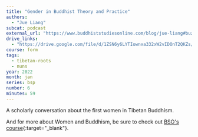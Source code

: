 ```yaml
---
title: "Gender in Buddhist Theory and Practice"
authors:
  - "Jue Liang"
subcat: podcast
external_url: "https://www.buddhiststudiesonline.com/blog/jue-liang#buzzsprout-player-9933284"
drive_links:
  - "https://drive.google.com/file/d/1ZSN6y6LYTIownxa332xW2vIDOnT2QKZs/view?usp=drivesdk"
course: form
tags:
  - tibetan-roots
  - nuns
year: 2022
month: jan
series: bsp
number: 6
minutes: 59
---
```


A scholarly conversation about the first women in Tibetan Buddhism.

And for more about Women and Buddhism, be sure to check out [BSO's course](https://www.buddhiststudiesonline.com/bso-105){:target="_blank"}.
